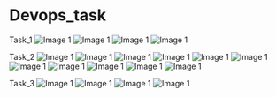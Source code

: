 # Devops_task
Task_1
![Image 1](Task_1/IMG-20250318-WA0007.jpg)
![Image 1](Task_1/IMG-20250318-WA0008.jpg)
![Image 1](Task_1/IMG-20250318-WA0009.jpg)
![Image 1](Task_1/IMG-20250318-WA0010.jpg)

Task_2
![Image 1](Task_2/144.png)
![Image 1](Task_2/145.png)
![Image 1](Task_2/146.png)
![Image 1](Task_2/147.png)
![Image 1](Task_2/148.png)
![Image 1](Task_2/149.png)
![Image 1](Task_2/150.png)
![Image 1](Task_2/151.png)
![Image 1](Task_2/152.png)
![Image 1](Task_2/153.png)
![Image 1](Task_2/154.png)

Task_3
![Image 1](Task_3/155.png)
![Image 1](Task_3/157.png)
![Image 1](Task_3/159.png)
![Image 1](Task_3/160.png)
